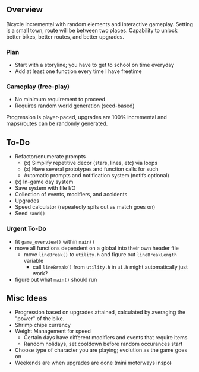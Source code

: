 ## Overview
Bicycle incremental with random elements and interactive gameplay.
Setting is a small town, route will be between two places. Capability to unlock better bikes, better routes, and better upgrades.


### Plan
+ Start with a storyline; you have to get to school on time everyday
+ Add at least one function every time I have freetime

### Gameplay (free-play)
+ No minimum requirement to proceed
+ Requires random world generation (seed-based) 

Progression is player-paced, upgrades are 100% incremental and maps/routes can be randomly generated. 

## To-Do
+ Refactor/enumerate prompts
    + (x) Simplify repetitive decor (stars, lines, etc) via loops
    + (x) Have several prototypes and function calls for such
    + Automatic prompts and notification system (notifs optional)
+ (x) In-game day system
+ Save system with file I/O
+ Collection of events, modifiers, and accidents
+ Upgrades
+ Speed calculator (repeatedly spits out as match goes on)
+ Seed `rand()`

### Urgent To-Do
+ fit `game_overview()` within `main()`
+ move all functions dependent on a global into their own header file
    + move `lineBreak()` to `utility.h` and figure out `lineBreakLength` variable
        + call `lineBreak()` from `utility.h` in `ui.h` might automatically just work?
+ figure out what `main()` should run

## Misc Ideas
+ Progression based on upgrades attained, calculated by averaging the "power" of the bike.
+ Shrimp chips currency
+ Weight Management for speed
    + Certain days have different modifiers and events that require items
    + Random holidays, set cooldown before random occurances start
+ Choose type of character you are playing; evolution as the game goes on
+ Weekends are when upgrades are done (mini motorways inspo)
